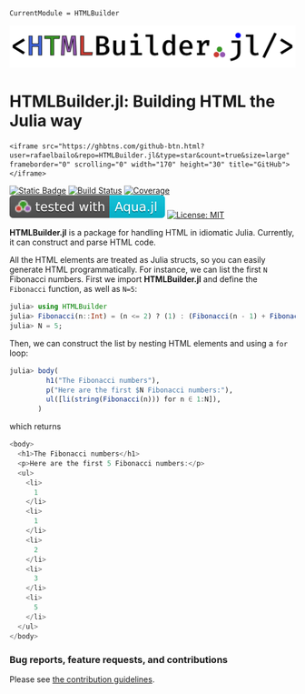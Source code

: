 ```@meta
CurrentModule = HTMLBuilder
```

![HTMLBuilder.jl](https://raw.githubusercontent.com/rafaelbailo/HTMLBuilder.jl/refs/heads/main/docs/src/assets/logo-large.svg)

# HTMLBuilder.jl: Building HTML the Julia way

```@raw html
<iframe src="https://ghbtns.com/github-btn.html?user=rafaelbailo&repo=HTMLBuilder.jl&type=star&count=true&size=large" frameborder="0" scrolling="0" width="170" height="30" title="GitHub"></iframe>
```

[![Static Badge](https://img.shields.io/badge/View%20on%20Github-grey?logo=github)](https://github.com/rafaelbailo/HTMLBuilder.jl)
[![Build Status](https://github.com/rafaelbailo/HTMLBuilder.jl/actions/workflows/CI.yml/badge.svg?branch=main)](https://github.com/rafaelbailo/HTMLBuilder.jl/actions/workflows/CI.yml?query=branch%3Amain)
[![Coverage](https://codecov.io/gh/rafaelbailo/HTMLBuilder.jl/branch/main/graph/badge.svg)](https://codecov.io/gh/rafaelbailo/HTMLBuilder.jl)
[![Aqua](https://raw.githubusercontent.com/JuliaTesting/Aqua.jl/master/badge.svg)](https://github.com/JuliaTesting/Aqua.jl)
[![License: MIT](https://img.shields.io/badge/License-MIT-yellow.svg)](https://opensource.org/licenses/MIT)

**HTMLBuilder.jl** is a package for handling HTML in idiomatic Julia. Currently, it can construct and parse HTML code.

All the HTML elements are treated as Julia structs, so you can easily generate HTML programmatically. For instance, we can list the first `N` Fibonacci numbers. First we import **HTMLBuilder.jl** and define the `Fibonacci` function, as well as `N=5`:
```julia
julia> using HTMLBuilder
julia> Fibonacci(n::Int) = (n <= 2) ? (1) : (Fibonacci(n - 1) + Fibonacci(n - 2));
julia> N = 5;
```
Then, we can construct the list by nesting HTML elements and using a `for` loop:
```julia
julia> body(
         h1("The Fibonacci numbers"),
         p("Here are the first $N Fibonacci numbers:"),
         ul([li(string(Fibonacci(n))) for n ∈ 1:N]),
       )
```
which returns
```julia
<body>
  <h1>The Fibonacci numbers</h1>
  <p>Here are the first 5 Fibonacci numbers:</p>
  <ul>
    <li>
      1
    </li>
    <li>
      1
    </li>
    <li>
      2
    </li>
    <li>
      3
    </li>
    <li>
      5
    </li>
  </ul>
</body>
```

### Bug reports, feature requests, and contributions

Please see [the contribution guidelines](https://github.com/rafaelbailo/HTMLBuilder.jl/blob/main/CONTRIBUTING.md).
